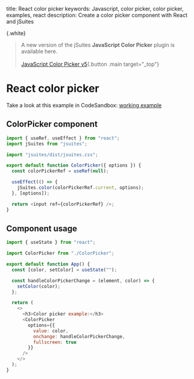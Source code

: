 title: React color picker
keywords: Javascript, color picker, color picker, examples, react
description: Create a color picker component with React and jSuites

{.white}
> A new version of the jSuites **JavaScript Color Picker** plugin is available here.
> <br><br>
> [JavaScript Color Picker v5](/docs/color-picker){.button .main target="_top"}


React color picker
==================

Take a look at this example in CodeSandbox: [working example](https://codesandbox.io/s/colorpicker-0w4b7)

ColorPicker component
---------------------

```javascript
import { useRef, useEffect } from "react";
import jSuites from "jsuites";

import "jsuites/dist/jsuites.css";

export default function ColorPicker({ options }) {
  const colorPickerRef = useRef(null);

  useEffect(() => {
    jSuites.color(colorPickerRef.current, options);
  }, [options]);

  return <input ref={colorPickerRef} />;
}
```

Component usage
---------------

```javascript
import { useState } from "react";

import ColorPicker from "./ColorPicker";

export default function App() {
  const [color, setColor] = useState("");

  const handleColorPickerChange = (element, color) => {
    setColor(color);
  };

  return (
    <>
      <h3>Color picker example:</h3>
      <ColorPicker
        options={{
          value: color,
          onchange: handleColorPickerChange,
          fullscreen: true
        }}
      />
    </>
  );
}
```
